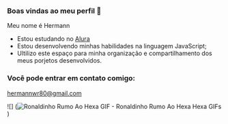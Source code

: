 ### Boas vindas ao meu perfil 💸

Meu nome é Hermann

- Estou estudando no [Alura](https://cursos.alura.com.br/dashboard)
- Estou desenvolvendo minhas habilidades na linguagem JavaScript;
- Ultilizo este espaço para minha organização e compartilhamento dos meus porjetos desenvolvidos.

### Você pode entrar em contato comigo:
  hermannwr80@gmail.com
  
  ![] (<img src="https://media1.tenor.com/m/3jTWzJVw55AAAAAC/ronaldinho-rumo-ao-hexa.gif" alt="Ronaldinho Rumo Ao Hexa GIF - Ronaldinho Rumo Ao Hexa Hexa GIFs"/>)
